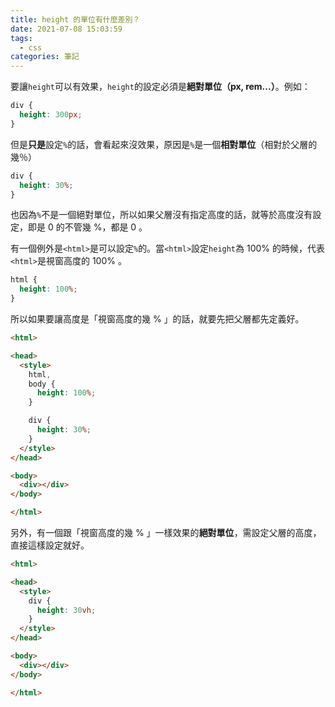 ```yaml
---
title: height 的單位有什麼差別？
date: 2021-07-08 15:03:59
tags:
  - css
categories: 筆記
---
```


要讓`height`可以有效果，`height`的設定必須是**絕對單位（px, rem...）**。例如：

```css
div {
  height: 300px;
}
```

<!-- more -->

但是**只是**設定`%`的話，會看起來沒效果，原因是`%`是一個**相對單位**（相對於父層的幾％）

```css
div {
  height: 30%;
}
```

也因為`%`不是一個絕對單位，所以如果父層沒有指定高度的話，就等於高度沒有設定，即是 0 的不管幾 %，都是 0 。

有一個例外是`<html>`是可以設定`%`的。當`<html>`設定`height`為 100% 的時候，代表`<html>`是視窗高度的 100% 。

```css
html {
  height: 100%;
}
```

所以如果要讓高度是「視窗高度的幾 % 」的話，就要先把父層都先定義好。

```html
<html>

<head>
  <style>
    html,
    body {
      height: 100%;
    }

    div {
      height: 30%;
    }
  </style>
</head>

<body>
  <div></div>
</body>

</html>
```

另外，有一個跟「視窗高度的幾 % 」一樣效果的**絕對單位**，需設定父層的高度，直接這樣設定就好。

```html
<html>

<head>
  <style>
    div {
      height: 30vh;
    }
  </style>
</head>

<body>
  <div></div>
</body>

</html>
```
